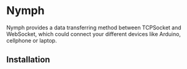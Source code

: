 # Nymph
Nymph provides a data transferring method between TCPSocket and WebSocket, which could connect your different devices like Arduino, cellphone or laptop.

## Installation
